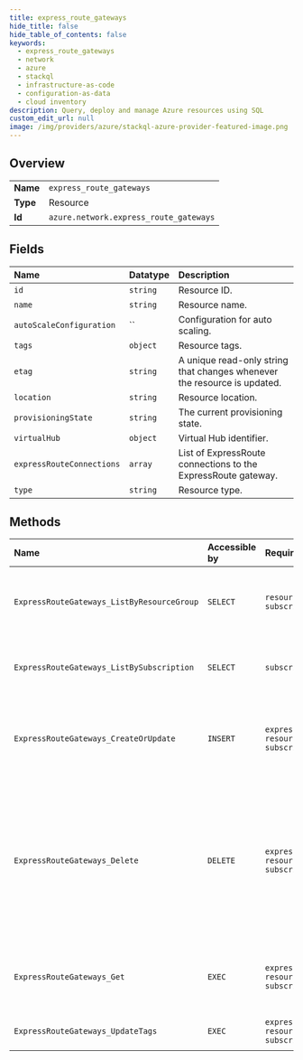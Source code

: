 ```yaml
---
title: express_route_gateways
hide_title: false
hide_table_of_contents: false
keywords:
  - express_route_gateways
  - network
  - azure    
  - stackql
  - infrastructure-as-code
  - configuration-as-data
  - cloud inventory
description: Query, deploy and manage Azure resources using SQL
custom_edit_url: null
image: /img/providers/azure/stackql-azure-provider-featured-image.png
---
```

  
    

## Overview
<table><tbody>
<tr><td><b>Name</b></td><td><code>express_route_gateways</code></td></tr>
<tr><td><b>Type</b></td><td>Resource</td></tr>
<tr><td><b>Id</b></td><td><code>azure.network.express_route_gateways</code></td></tr>
</tbody></table>

## Fields
| Name | Datatype | Description |
|:-----|:---------|:------------|
| `id` | `string` | Resource ID. |
| `name` | `string` | Resource name. |
| `autoScaleConfiguration` | `` | Configuration for auto scaling. |
| `tags` | `object` | Resource tags. |
| `etag` | `string` | A unique read-only string that changes whenever the resource is updated. |
| `location` | `string` | Resource location. |
| `provisioningState` | `string` | The current provisioning state. |
| `virtualHub` | `object` | Virtual Hub identifier. |
| `expressRouteConnections` | `array` | List of ExpressRoute connections to the ExpressRoute gateway. |
| `type` | `string` | Resource type. |
## Methods
| Name | Accessible by | Required Params | Description |
|:-----|:--------------|:----------------|:------------|
| `ExpressRouteGateways_ListByResourceGroup` | `SELECT` | `resourceGroupName, subscriptionId` | Lists ExpressRoute gateways in a given resource group. |
| `ExpressRouteGateways_ListBySubscription` | `SELECT` | `subscriptionId` | Lists ExpressRoute gateways under a given subscription. |
| `ExpressRouteGateways_CreateOrUpdate` | `INSERT` | `expressRouteGatewayName, resourceGroupName, subscriptionId` | Creates or updates a ExpressRoute gateway in a specified resource group. |
| `ExpressRouteGateways_Delete` | `DELETE` | `expressRouteGatewayName, resourceGroupName, subscriptionId` | Deletes the specified ExpressRoute gateway in a resource group. An ExpressRoute gateway resource can only be deleted when there are no connection subresources. |
| `ExpressRouteGateways_Get` | `EXEC` | `expressRouteGatewayName, resourceGroupName, subscriptionId` | Fetches the details of a ExpressRoute gateway in a resource group. |
| `ExpressRouteGateways_UpdateTags` | `EXEC` | `expressRouteGatewayName, resourceGroupName, subscriptionId` | Updates express route gateway tags. |
